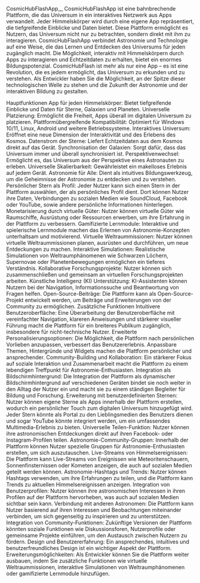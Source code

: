 CosmicHubFlashApp__
CosmicHubFlashApp ist eine bahnbrechende Plattform, die das Universum in ein interaktives Netzwerk aus Apps verwandelt. Jeder Himmelskörper wird durch eine eigene App repräsentiert, die tiefgreifende Einblicke und Daten bietet. Diese Plattform ermöglicht es Nutzern, das Universum nicht nur zu betrachten, sondern direkt mit ihm zu interagieren.
CosmicHubFlashApp verbindet Astronomie und Technologie auf eine Weise, die das Lernen und Entdecken des Universums für jeden zugänglich macht. Die Möglichkeit, interaktiv mit Himmelskörpern durch Apps zu interagieren und Echtzeitdaten zu erhalten, bietet ein enormes Bildungspotenzial.
CosmicHubFlash ist mehr als nur eine App – es ist eine Revolution, die es jedem ermöglicht, das Universum zu erkunden und zu verstehen. Als Entwickler haben Sie die Möglichkeit, an der Spitze dieser technologischen Welle zu stehen und die Zukunft der Astronomie und der interaktiven Bildung zu gestalten.

Hauptfunktionen
App für jeden Himmelskörper: Bietet tiefgreifende Einblicke und Daten für Sterne, Galaxien und Planeten.
Universelle Platzierung: Ermöglicht die Freiheit, Apps überall im digitalen Universum zu platzieren.
Plattformübergreifende Kompatibilität: Optimiert für Windows 10/11, Linux, Android und weitere Betriebssysteme.
Interaktives Universum: Eröffnet eine neue Dimension der Interaktivität und des Erlebens des Kosmos.
Datenstrom der Sterne: Liefert Echtzeitdaten aus dem Kosmos direkt auf das Gerät.
Synchronisation der Galaxien: Sorgt dafür, dass das Universum immer und überall synchronisiert ist.
Perspektivenwechsel: Ermöglicht es, das Universum aus der Perspektive eines Astronauten zu erleben.
Universelle Skalierbarkeit: Gewährleistet ein makelloses Erlebnis auf jedem Gerät.
Astronomie für Alle: Dient als intuitives Bildungswerkzeug, um die Geheimnisse der Astronomie zu entdecken und zu verstehen.
Persönlicher Stern als Profil: Jeder Nutzer kann sich einen Stern in der Plattform auswählen, der als persönliches Profil dient. Dort können Nutzer ihre Daten, Verbindungen zu sozialen Medien wie SoundCloud, Facebook oder YouTube, sowie andere persönliche Informationen hinterlegen.
Monetarisierung durch virtuelle Güter: Nutzer können virtuelle Güter wie Raumschiffe, Ausrüstung oder Ressourcen erwerben, um ihre Erfahrung in der Plattform zu verbessern.
Gamifizierte Lernmodule: Interaktive und spielerische Lernmodule machen das Erlernen von Astronomie-Konzepten unterhaltsam und motivierend.
Virtuelle Weltraummissionen: Nutzer können virtuelle Weltraummissionen planen, ausrüsten und durchführen, um neue Entdeckungen zu machen.
Interaktive Simulationen: Realistische Simulationen von Weltraumphänomenen wie Schwarzen Löchern, Supernovae oder Planetenbewegungen ermöglichen ein tieferes Verständnis.
Kollaborative Forschungsprojekte: Nutzer können sich zusammenschließen und gemeinsam an virtuellen Forschungsprojekten arbeiten.
Künstliche Intelligenz (KI) Unterstützung: KI-Assistenten können Nutzern bei der Navigation, Informationssuche und Beantwortung von Fragen helfen.
Open-Source-Beiträge: Die Plattform kann als Open-Source-Projekt entwickelt werden, um Beiträge und Erweiterungen von der Community zu ermöglichen.
Zusätzliche Funktionen
Intuitivere Benutzeroberfläche: Eine Überarbeitung der Benutzeroberfläche mit vereinfachter Navigation, klareren Anweisungen und stärkerer visueller Führung macht die Plattform für ein breiteres Publikum zugänglich, insbesondere für nicht-technische Nutzer.
Erweiterte Personalisierungsoptionen: Die Möglichkeit, die Plattform nach persönlichen Vorlieben anzupassen, verbessert das Benutzererlebnis. Anpassbare Themen, Hintergründe und Widgets machen die Plattform persönlicher und ansprechender.
Community-Building und Kollaboration: Ein stärkerer Fokus auf soziale Interaktion und Zusammenarbeit macht die Plattform zu einem lebendigen Treffpunkt für Astronomie-Enthusiasten.
Integration als Bildschirmhintergrund: Die Integration der Plattform als dynamischer Bildschirmhintergrund auf verschiedenen Geräten bindet sie noch weiter in den Alltag der Nutzer ein und macht sie zu einem ständigen Begleiter für Bildung und Forschung.
Erweiterung mit benutzerdefinierten Sternen: Nutzer können eigene Sterne als Apps innerhalb der Plattform erstellen, wodurch ein persönlicher Touch zum digitalen Universum hinzugefügt wird. Jeder Stern könnte als Portal zu den Lieblingsmedien des Benutzers dienen und sogar YouTube könnte integriert werden, um ein umfassendes Multimedia-Erlebnis zu bieten.
Universelle Teilen-Funktion: Nutzer können ihre astronomischen Entdeckungen direkt auf ihren Facebook- oder Instagram-Profilen teilen.
Astronomie-Community-Gruppen: Innerhalb der Plattform können Nutzer spezielle Gruppen für Astronomie-Enthusiasten erstellen, um sich auszutauschen.
Live-Streams von Himmelsereignissen: Die Plattform kann Live-Streams von Ereignissen wie Meteoritenschauern, Sonnenfinsternissen oder Kometen anzeigen, die auch auf sozialen Medien geteilt werden können.
Astronomie-Hashtags und Trends: Nutzer können Hashtags verwenden, um ihre Erfahrungen zu teilen, und die Plattform kann Trends zu aktuellen Himmelsereignissen anzeigen.
Integration von Benutzerprofilen: Nutzer können ihre astronomischen Interessen in ihren Profilen auf der Plattform hervorheben, was auch auf sozialen Medien sichtbar sein kann.
Verbindung mit anderen Astronomen: Die Plattform kann Nutzer basierend auf ihren Interessen und Beobachtungen miteinander verbinden, um sich gegenseitig zu inspirieren und zu unterstützen.
Integration von Community-Funktionen: Zukünftige Versionen der Plattform könnten soziale Funktionen wie Diskussionsforen, Nutzerprofile oder gemeinsame Projekte einführen, um den Austausch zwischen Nutzern zu fördern.
Design und Benutzererfahrung: Ein ansprechendes, intuitives und benutzerfreundliches Design ist ein wichtiger Aspekt der Plattform.
Erweiterungsmöglichkeiten: Als Entwickler können Sie die Plattform weiter ausbauen, indem Sie zusätzliche Funktionen wie virtuelle Weltraummissionen, interaktive Simulationen von Weltraumphänomenen oder gamifizierte Lernmodule hinzufügen.
